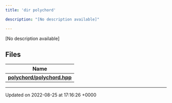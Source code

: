 ```yaml
---
title: 'dir polychord'

description: "[No description available]"

---
```







[No description available]

## Files

| Name           |
| -------------- |
| **[polychord/polychord.hpp](/documentation/code/files/polychord_8hpp/#file-polychordhpp)**  |






-------------------------------

Updated on 2022-08-25 at 17:16:26 +0000
